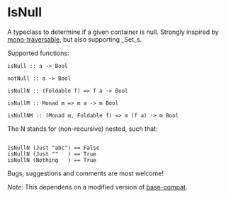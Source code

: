 IsNull
======

A typeclass to determine if a given container is null.
Strongly inspired by [mono-traversable](https://hackage.haskell.org/package/mono-traversable), 
but also supporting _Set_s. 

Supported functions:

```
isNull :: a -> Bool

notNull :: a -> Bool

isNullN :: (Foldable f) => f a -> Bool

isNullM :: Monad m => m a -> m Bool

isNullNM :: (Monad m, Foldable f) => m (f a) -> m Bool
```

The N stands for (non-recursive) nested, such that:

```

isNullN (Just "abc") == False
isNullN (Just ""   ) == True
isNullN (Nothing   ) == True

```

Bugs, suggestions and comments are most welcome!

_Note_: This dependens on a modified version of [base-compat](https://github.com/jcristovao/base-compat).
